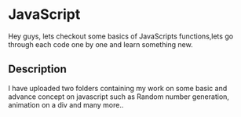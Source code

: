# JavaScript
Hey guys, lets checkout some basics of JavaScripts functions,lets go through each code one by one and learn something new.


## Description

I have uploaded two folders containing my work on some basic and advance concept on javascript such as Random number generation, animation on a div and many more..


